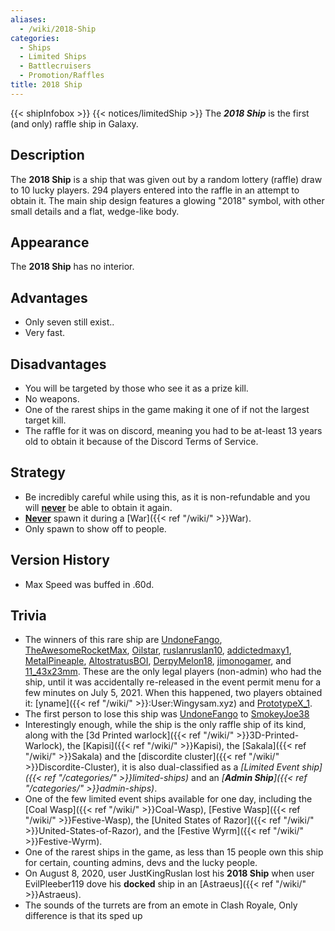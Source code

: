 ```yaml
---
aliases:
  - /wiki/2018-Ship
categories:
  - Ships
  - Limited Ships
  - Battlecruisers
  - Promotion/Raffles
title: 2018 Ship
---
```


{{< shipInfobox >}} {{< notices/limitedShip >}} The **_2018 Ship_** is the first (and only) raffle ship in Galaxy.

## Description

The **2018 Ship** is a ship that was given out by a random lottery (raffle) draw to 10 lucky players. 294 players entered into the raffle in an attempt to obtain it. The main ship design features a glowing "2018" symbol, with other small details and a flat, wedge-like body.

## Appearance

The **2018 Ship** has no interior.

## Advantages

- Only seven still exist..
- Very fast.

## Disadvantages

- You will be targeted by those who see it as a prize kill.
- No weapons.
- One of the rarest ships in the game making it one of if not the largest target kill.
- The raffle for it was on discord, meaning you had to be at-least 13 years old to obtain it because of the Discord Terms of Service.

## Strategy

- Be incredibly careful while using this, as it is non-refundable and you will <u>**never**</u> be able to obtain it again.
- <u>**Never**</u> spawn it during a [War]({{< ref "/wiki/" >}}War).
- Only spawn to show off to people.

## Version History

- Max Speed was buffed in .60d.

## Trivia

- The winners of this rare ship are [UndoneFango](https://www.roblox.com/users/23607185/profile), [TheAwesomeRocketMax](https://www.roblox.com/users/87218480/profile), [Oilstar](https://www.roblox.com/users/187568880/profile), [ruslanruslan10](https://www.roblox.com/users/40463512/profile), [addictedmaxy1](https://www.roblox.com/users/14880914/profile), [MetalPineaple](https://www.roblox.com/users/72796060/profile), [AltostratusBOI](https://www.roblox.com/users/316993581/profile), [DerpyMelon18](https://www.roblox.com/users/162326933/profile), [jimonogamer](https://www.roblox.com/users/110606214/profile), and [11_43x23mm](https://www.roblox.com/users/41728340/profile). These are the only legal players (non-admin) who had the ship, until it was accidentally re-released in the event permit menu for a few minutes on July 5, 2021. When this happened, two players obtained it: [yname]({{< ref "/wiki/" >}}:User:Wingysam.xyz) and [PrototypeX_1](https://www.roblox.com/users/673962439/profile).
- The first person to lose this ship was [UndoneFango](https://www.roblox.com/users/23607185/profile) to [SmokeyJoe38](https://www.roblox.com/users/91712810/profile)
- Interestingly enough, while the ship is the only raffle ship of its kind, along with the [3d Printed warlock]({{< ref "/wiki/" >}}3D-Printed-Warlock), the [Kapisi]({{< ref "/wiki/" >}}Kapisi), the [Sakala]({{< ref "/wiki/" >}}Sakala) and the [discordite cluster]({{< ref "/wiki/" >}}Discordite-Cluster), it is also dual-classified as a _[Limited Event ship]({{< ref "/categories/" >}}limited-ships)_ and an _[**Admin Ship**]({{< ref "/categories/" >}}admin-ships)_.
- One of the few limited event ships available for one day, including the [Coal Wasp]({{< ref "/wiki/" >}}Coal-Wasp), [Festive Wasp]({{< ref "/wiki/" >}}Festive-Wasp), the [United States of Razor]({{< ref "/wiki/" >}}United-States-of-Razor), and the [Festive Wyrm]({{< ref "/wiki/" >}}Festive-Wyrm).
- One of the rarest ships in the game, as less than 15 people own this ship for certain, counting admins, devs and the lucky people.
- On August 8, 2020, user JustKingRuslan lost his **2018 Ship** when user EvilPleeber119 dove his **docked** ship in an [Astraeus]({{< ref "/wiki/" >}}Astraeus).
- The sounds of the turrets are from an emote in Clash Royale, Only difference is that its sped up
